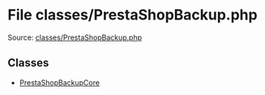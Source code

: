 File classes/PrestaShopBackup.php
=========

Source: [classes/PrestaShopBackup.php](https://github.com/PrestaShop/PrestaShop/blob/1.6.0.10/classes/PrestaShopBackup.php)


Classes
-------

* [PrestaShopBackupCore](class.PrestaShopBackupCore.md)

